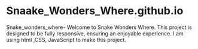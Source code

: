 # Snaake_Wonders_Where.github.io
Snake_wonders_where- Welcome to Snake Wonders Where. This project is designed to be fully responsive, ensuring an enjoyable experience. I am using html ,CSS, JavaScript to make this project.

